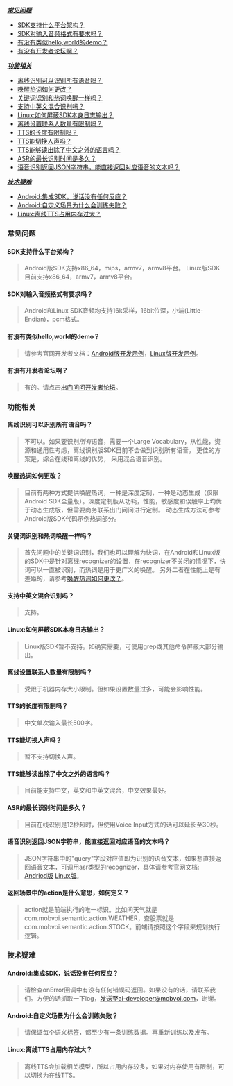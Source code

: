[***常见问题***](#%E5%B8%B8%E8%A7%81%E9%97%AE%E9%A2%98)
* [SDK支持什么平台架构？](#sdk%E6%94%AF%E6%8C%81%E4%BB%80%E4%B9%88%E5%B9%B3%E5%8F%B0%E6%9E%B6%E6%9E%84)
* [SDK对输入音频格式有要求吗？](#sdk%E5%AF%B9%E8%BE%93%E5%85%A5%E9%9F%B3%E9%A2%91%E6%A0%BC%E5%BC%8F%E6%9C%89%E8%A6%81%E6%B1%82%E5%90%97)
* [有没有类似hello,world的demo？](#%E6%9C%89%E6%B2%A1%E6%9C%89%E7%B1%BB%E4%BC%BChelloworld%E7%9A%84demo)
* [有没有开发者论坛啊？](#%E6%9C%89%E6%B2%A1%E6%9C%89%E5%BC%80%E5%8F%91%E8%80%85%E8%AE%BA%E5%9D%9B%E5%95%8A)


[***功能相关***](#%E5%8A%9F%E8%83%BD%E7%9B%B8%E5%85%B3)
* [离线识别可以识别所有语音吗？](#%E7%A6%BB%E7%BA%BF%E8%AF%86%E5%88%AB%E5%8F%AF%E4%BB%A5%E8%AF%86%E5%88%AB%E6%89%80%E6%9C%89%E8%AF%AD%E9%9F%B3%E5%90%97)
* [唤醒热词如何更改？](#%E5%94%A4%E9%86%92%E7%83%AD%E8%AF%8D%E5%A6%82%E4%BD%95%E6%9B%B4%E6%94%B9)
* [关键词识别和热词唤醒一样吗？](#%E5%85%B3%E9%94%AE%E8%AF%8D%E8%AF%86%E5%88%AB%E5%92%8C%E7%83%AD%E8%AF%8D%E5%94%A4%E9%86%92%E4%B8%80%E6%A0%B7%E5%90%97)
* [支持中英文混合识别吗？](#%E6%94%AF%E6%8C%81%E4%B8%AD%E8%8B%B1%E6%96%87%E6%B7%B7%E5%90%88%E8%AF%86%E5%88%AB%E5%90%97)
* [Linux:如何屏蔽SDK本身日志输出？](#linux%E5%A6%82%E4%BD%95%E5%B1%8F%E8%94%BDsdk%E6%9C%AC%E8%BA%AB%E6%97%A5%E5%BF%97%E8%BE%93%E5%87%BA)
* [离线设置联系人数量有限制吗？](#%E7%A6%BB%E7%BA%BF%E8%AE%BE%E7%BD%AE%E8%81%94%E7%B3%BB%E4%BA%BA%E6%95%B0%E9%87%8F%E6%9C%89%E9%99%90%E5%88%B6%E5%90%97)
* [TTS的长度有限制吗？](#tts%E7%9A%84%E9%95%BF%E5%BA%A6%E6%9C%89%E9%99%90%E5%88%B6%E5%90%97)
* [TTS能切换人声吗？](#tts%E8%83%BD%E5%88%87%E6%8D%A2%E4%BA%BA%E5%A3%B0%E5%90%97)
* [TTS能够读出除了中文之外的语言吗？](#tts%E8%83%BD%E5%A4%9F%E8%AF%BB%E5%87%BA%E9%99%A4%E4%BA%86%E4%B8%AD%E6%96%87%E4%B9%8B%E5%A4%96%E7%9A%84%E8%AF%AD%E8%A8%80%E5%90%97)
* [ASR的最长识别时间是多久？](#asr%E7%9A%84%E6%9C%80%E9%95%BF%E8%AF%86%E5%88%AB%E6%97%B6%E9%97%B4%E6%98%AF%E5%A4%9A%E4%B9%85)
* [语音识别返回JSON字符串，能直接返回对应语音的文本吗？](#%E8%AF%AD%E9%9F%B3%E8%AF%86%E5%88%AB%E8%BF%94%E5%9B%9Ejson%E5%AD%97%E7%AC%A6%E4%B8%B2%E8%83%BD%E7%9B%B4%E6%8E%A5%E8%BF%94%E5%9B%9E%E5%AF%B9%E5%BA%94%E8%AF%AD%E9%9F%B3%E7%9A%84%E6%96%87%E6%9C%AC%E5%90%97)


[***技术疑难***](#%E6%8A%80%E6%9C%AF%E7%96%91%E9%9A%BE)
* [Android:集成SDK，说话没有任何反应？](#android%E9%9B%86%E6%88%90sdk%E8%AF%B4%E8%AF%9D%E6%B2%A1%E6%9C%89%E4%BB%BB%E4%BD%95%E5%8F%8D%E5%BA%94)
* [Android:自定义场景为什么会训练失败？](#android%E8%87%AA%E5%AE%9A%E4%B9%89%E5%9C%BA%E6%99%AF%E4%B8%BA%E4%BB%80%E4%B9%88%E4%BC%9A%E8%AE%AD%E7%BB%83%E5%A4%B1%E8%B4%A5)
* [Linux:离线TTS占用内存过大？](#linux%E7%A6%BB%E7%BA%BFtts%E5%8D%A0%E7%94%A8%E5%86%85%E5%AD%98%E8%BF%87%E5%A4%A7)


### 常见问题

#### SDK支持什么平台架构？

> Android版SDK支持x86_64，mips，armv7，armv8平台。 Linux版SDK目前支持x86_64，armv7，armv8平台。

#### SDK对输入音频格式有要求吗？
> Android和Linux SDK音频均支持16k采样，16bit位深，小端(Little-Endian)，pcm格式。

#### 有没有类似hello,world的demo？
> 请参考官网开发者文档：[Android版开发示例](http://ai.chumenwenwen.com/pages/document/android/example)，[Linux版开发示例](http://ai.chumenwenwen.com/pages/document/linux/example)。

#### 有没有开发者论坛啊？
> 有的。请点击[出门问问开发者论坛](https://bbs.ticwear.com/forum.php?mod=forumdisplay&fid=262)。


### 功能相关

#### 离线识别可以识别所有语音吗？
> 不可以。如果要识别*所有*语音，需要一个Large Vocabulary，从性能，资源和通用性考虑，离线识别版SDK目前不会做到识别所有语音。
更佳的方案是，综合在线和离线的优势， 采用混合语音识别。

#### 唤醒热词如何更改？
> 目前有两种方式提供唤醒热词，一种是深度定制，一种是动态生成（仅限Android SDK全量版）。深度定制版从功耗，性能，敏感度和误触率上均优于动态生成版，但需要商务联系出门问问进行定制。
动态生成方法可参考Android版SDK代码示例热词部分。

#### 关键词识别和热词唤醒一样吗？
> 首先问题中的关键词识别，我们也可以理解为快词，在Android和Linux版的SDK中是针对离线recognizer的设置，在recognizer不关闭的情况下，快词可以一直被识别，而热词是用于更广义的唤醒。
另外二者在性能上是有差距的，请参考[唤醒热词如何更改？](#%E5%94%A4%E9%86%92%E7%83%AD%E8%AF%8D%E5%A6%82%E4%BD%95%E6%9B%B4%E6%94%B9)。

#### 支持中英文混合识别吗？
> 支持。

#### Linux:如何屏蔽SDK本身日志输出？
> Linux版SDK暂不支持。如确实需要，可使用grep或其他命令屏蔽大部分输出。

#### 离线设置联系人数量有限制吗？
> 受限于机器内存大小限制。但如果设置数量过多，可能会影响性能。

#### TTS的长度有限制吗？
> 中文单次输入最长500字。

#### TTS能切换人声吗？
> 暂不支持切换人声。

#### TTS能够读出除了中文之外的语言吗？
> 目前能支持中文，英文和中英文混合，中文效果最好。

#### ASR的最长识别时间是多久？
> 目前在线识别是12秒超时，但使用Voice Input方式的话可以延长至30秒。

#### 语音识别返回JSON字符串，能直接返回对应语音的文本吗？
> JSON字符串中的"query"字段对应值即为识别的语音文本，如果想直接返回语音文本，可调用asr类型的recognizer，具体请参考官网文档:  
> [Andriod版](http://ai.chumenwenwen.com/pages/document/android/example) [Linux版](http://ai.chumenwenwen.com/pages/document/linux/example)。


#### 返回场景中的action是什么意思，如何定义？
> action就是前端执行的唯一标识。比如问天气就是com.mobvoi.semantic.action.WEATHER，查股票就是com.mobvoi.semantic.action.STOCK。前端请按照这个字段来规划执行逻辑。

### 技术疑难

#### Android:集成SDK，说话没有任何反应？
> 请检查onError回调中有没有任何错误码返回。如果没有的话，请联系我们。方便的话抓取一下log，发送至ai-developer@mobvoi.com，谢谢。

#### Android:自定义场景为什么会训练失败？
> 请保证每个语义标签，都至少有一条训练数据。再重新训练以及发布。

#### Linux:离线TTS占用内存过大？
> 离线TTS会加载相关模型，所以占用内存较多，如果对内存使用有限制，可以切换为在线TTS。




